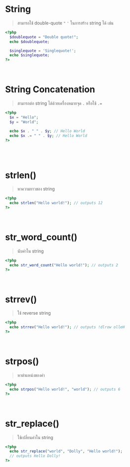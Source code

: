 # String

> สามารถใช้ double-quote `"` `'` ในการสร้าง string ได้ เช่น

```php
<?php
  $doublequote = "Double quote!";
  echo $doublequote;

  $singlequote = 'Singlequote!';
  echo $singlequote;
?>
```

<br>

# String Concatenation

> สามารถต่อ string ได้ด้วยเครื่องหมายจุด `.` หรือใช้ `.=`

```php
<?php
  $x = "Hello";
  $y = "World";

  echo $x . " " . $y; // Hello World
  echo $x .= " " . $y; // Hello World
?>
```

<br><br>

# strlen()

> หาความยาวของ string

```php
<?php
  echo strlen("Hello world!"); // outputs 12
?>
```

<br>

# str_word_count()

> นับคำใน string

```php
<?php
  echo str_word_count("Hello world!"); // outputs 2
?>
```

<br>

# strrev()

> ใช้ reverse string

```php
<?php
  echo strrev("Hello world!"); // outputs !dlrow olleH
?>
```

<br>

# strpos()

> หาตำแหน่งของคำ

```php
<?php
  echo strpos("Hello world!", "world"); // outputs 6
?>
```

<br>

# str_replace()

> ใช้เปลี่ยนคำใน string

```php
<?php
  echo str_replace("world", "Dolly", "Hello world!");
  // outputs Hello Dolly!
?>
```
